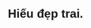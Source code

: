 <html xmlns="http://www.w3.org/1999/xhtml" xml:lang="en" lang="en">

   <head>
      <meta http-equiv="Content-type" content="text/html;charset=UTF-8" />
      <title>HOANG MINH HIEU</title>
   </head>

   <body>
      <div style="font-size: 18pt; font-family: sans-serif; font-weight: bold; position: fixed; top: 45%; width: 100%; text-align: center;" title="Probably not...">Hiếu đẹp trai.</div>
   </body>

</html>
